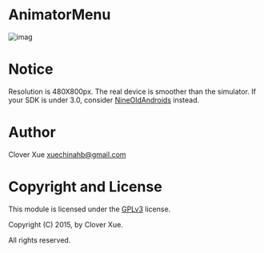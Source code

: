 # AnimatorMenu

![imag](https://github.com/xuechinahb/AnimatorMenu/raw/master/image/preview.gif)


Notice
======

Resolution is 480X800px.
The real device is smoother than the simulator.
If your SDK is under 3.0, consider [NineOldAndroids](https://github.com/JakeWharton/NineOldAndroids) instead.


Author
======

Clover Xue <xuechinahb@gmail.com>


Copyright and License
=====================

This module is licensed under the [GPLv3](http://gplv3.fsf.org/) license.

Copyright (C) 2015, by Clover Xue.

All rights reserved.

